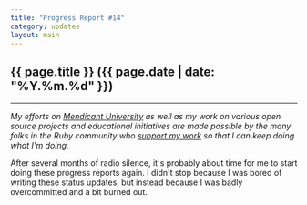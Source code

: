 ```yaml
---
title: "Progress Report #14"
category: updates
layout: main
---
```


## {{ page.title }} ({{ page.date | date: "%Y.%m.%d" }})

<hr>


_My efforts on [Mendicant University](http://university.rubymendicant.com) as well as my work on various open source projects and educational initiatives are made possible by the many folks in the Ruby community who [support my work](/support.html) so that I can keep doing what I'm doing._

After several months of radio silence, it's probably about time for me to start doing these progress reports again. I didn't stop because I was bored of writing these status updates, but instead because I was badly overcommitted and a bit burned out.
